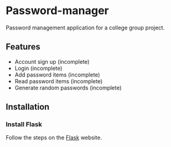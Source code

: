 # Password-manager
Password management application for a college group project. 

## Features
- Account sign up (incomplete)
- Login (incomplete)
- Add password items (incomplete)
- Read password items (incomplete)
- Generate random passwords (incomplete)


## Installation 

### Install Flask

Follow the steps on the [Flask](https://flask.palletsprojects.com/en/3.0.x/installation/) website.
